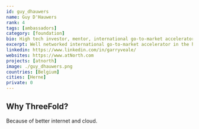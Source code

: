 ```yaml
---
id: guy_dhauwers
name: Guy D'Hauwers
rank: 4
tags: [ambassadors]
category: [foundation]
bio: High tech investor, mentor, international go-to-market accelerator.
excerpt: Well networked international go-to-market accelerator in the high tech cloud and commuo market.
linkedin: https://www.linkedin.com/in/garryveale/
websites: https://www.atNorth.com
projects: [atnorth]
image: ./guy_dhauwers.png
countries: [Belgium]
cities: [Herne]
private: 0
---
```


## Why ThreeFold?

Because of better internet and cloud.
